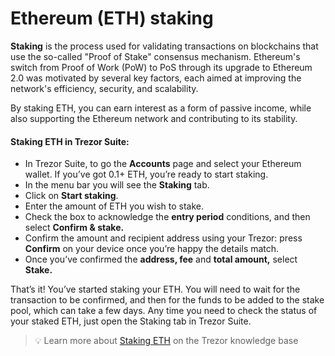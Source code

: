# Ethereum (ETH) staking

**Staking** is the process used for validating transactions on blockchains that use the so-called "Proof of Stake" consensus mechanism. Ethereum's switch from Proof of Work (PoW) to PoS through its upgrade to Ethereum 2.0 was motivated by several key factors, each aimed at improving the network's efficiency, security, and scalability.

By staking ETH, you can earn interest as a form of passive income, while also supporting the Ethereum network and contributing to its stability.

#### **Staking ETH in Trezor Suite:**

* In Trezor Suite, to go the **Accounts** page and select your Ethereum wallet.  If you’ve got 0.1+ ETH, you’re ready to start staking.
* In the menu bar you will see the **Staking** tab.
* Click on **Start staking**.
* Enter the amount of ETH you wish to stake.
* Check the box to acknowledge the **entry period** conditions, and then select **Confirm & stake.**
* Confirm the amount and recipient address using your Trezor: press **Confirm** on your device once you’re happy the details match.
* Once you’ve confirmed the **address, fee** and **total amount,** select **Stake.**

That’s it! You’ve started staking your ETH. You will need to wait for the transaction to be confirmed, and then for the funds to be added to the stake pool, which can take a few days. Any time you need to check the status of your staked ETH, just open the Staking tab in Trezor Suite.

> 💡 Learn more about [Staking ETH](https://trezor.io/guides/sending-receiving-staking-funds/staking-assets-in-trezor-suite/staking-ethereum-eth-in-trezor-suite) on the Trezor knowledge base

